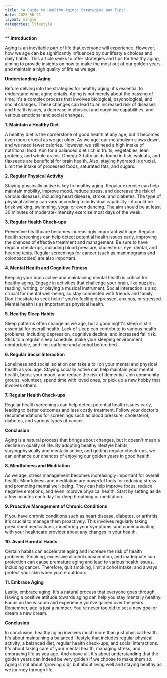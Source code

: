 ```yaml
---
title: "A Guide to Healthy Aging: Strategies and Tips"
date: 2023-06-21
layout: single
categories: lifestyle
---
```

**
**Introduction**

Aging is an inevitable part of life that everyone will experience. However, how we age can be significantly influenced by our lifestyle choices and daily habits. This article seeks to offer strategies and tips for healthy aging, aiming to provide insights on how to make the most out of our golden years and maintain a high quality of life as we age.

**Understanding Aging**

Before delving into the strategies for healthy aging, it's essential to understand what aging entails. Aging is not merely about the passing of time; it's a complex process that involves biological, psychological, and social changes. These changes can lead to an increased risk of diseases and health issues, a decrease in physical and cognitive capabilities, and various emotional and social changes.

**1. Maintain a Healthy Diet**

A healthy diet is the cornerstone of good health at any age, but it becomes even more crucial as we get older. As we age, our metabolism slows down, and we need fewer calories. However, we still need a high intake of nutritional food. Aim for a balanced diet rich in fruits, vegetables, lean proteins, and whole grains. Omega-3 fatty acids found in fish, walnuts, and flaxseeds are beneficial for brain health. Also, staying hydrated is crucial. Limit the intake of processed foods, saturated fats, and sugars.

**2. Regular Physical Activity**

Staying physically active is key to healthy aging. Regular exercise can help maintain mobility, improve mood, reduce stress, and decrease the risk of various diseases, including heart disease, stroke, and diabetes. The type of physical activity can vary according to individual capability - it could be brisk walking, swimming, yoga, or even dancing. The aim should be at least 30 minutes of moderate-intensity exercise most days of the week.

**3. Regular Health Check-ups**

Preventive healthcare becomes increasingly important with age. Regular health screenings can help detect potential health issues early, improving the chances of effective treatment and management. Be sure to have regular check-ups, including blood pressure, cholesterol, eye, dental, and hearing tests. Regular screenings for cancer (such as mammograms and colonoscopies) are also important.

**4. Mental Health and Cognitive Fitness**

Keeping your brain active and maintaining mental health is critical for healthy aging. Engage in activities that challenge your brain, like puzzles, reading, writing, or playing a musical instrument. Social interaction is also crucial for mental well-being, so stay connected with friends and family. Don't hesitate to seek help if you're feeling depressed, anxious, or stressed. Mental health is as important as physical health.

**5. Healthy Sleep Habits**

Sleep patterns often change as we age, but a good night's sleep is still essential for overall health. Lack of sleep can contribute to various health problems, including depression, cognitive decline, and increased fall risk. Stick to a regular sleep schedule, make your sleeping environment comfortable, and limit caffeine and alcohol before bed.

**6. Regular Social Interaction**

Loneliness and social isolation can take a toll on your mental and physical health as you age. Staying socially active can help maintain your mental health, boost your mood, and reduce the risk of dementia. Join community groups, volunteer, spend time with loved ones, or pick up a new hobby that involves others.

**7. Regular Health Check-ups**

Regular health screenings can help detect potential health issues early, leading to better outcomes and less costly treatment. Follow your doctor's recommendations for screenings such as blood pressure, cholesterol, diabetes, and various types of cancer.

**Conclusion**

Aging is a natural process that brings about changes, but it doesn't mean a decline in quality of life. By adopting healthy lifestyle habits, stayingphysically and mentally active, and getting regular check-ups, we can enhance our chances of enjoying our golden years in good health.

**8. Mindfulness and Meditation**

As we age, stress management becomes increasingly important for overall health. Mindfulness and meditation are powerful tools for reducing stress and promoting mental well-being. They can help improve focus, reduce negative emotions, and even improve physical health. Start by setting aside a few minutes each day for deep breathing or meditation.

**9. Proactive Management of Chronic Conditions**

If you have chronic conditions such as heart disease, diabetes, or arthritis, it's crucial to manage them proactively. This involves regularly taking prescribed medications, monitoring your symptoms, and communicating with your healthcare provider about any changes in your health.

**10. Avoid Harmful Habits**

Certain habits can accelerate aging and increase the risk of health problems. Smoking, excessive alcohol consumption, and inadequate sun protection can cause premature aging and lead to various health issues, including cancer. Therefore, quit smoking, limit alcohol intake, and always protect your skin when you're outdoors.

**11. Embrace Aging**

Lastly, embrace aging. It's a natural process that everyone goes through. Having a positive attitude towards aging can help you stay mentally healthy. Focus on the wisdom and experience you've gained over the years. Remember, age is just a number. You're never too old to set a new goal or dream a new dream.

**Conclusion**

In conclusion, healthy aging involves much more than just physical health. It's about maintaining a balanced lifestyle that includes regular physical activity, a balanced diet, regular health check-ups, and social interactions. It's about taking care of your mental health, managing stress, and embracing life as you age. And above all, it's about understanding that the golden years can indeed be very golden if we choose to make them so. Aging is not about 'growing old,' but about living well and staying healthy as we journey through life.